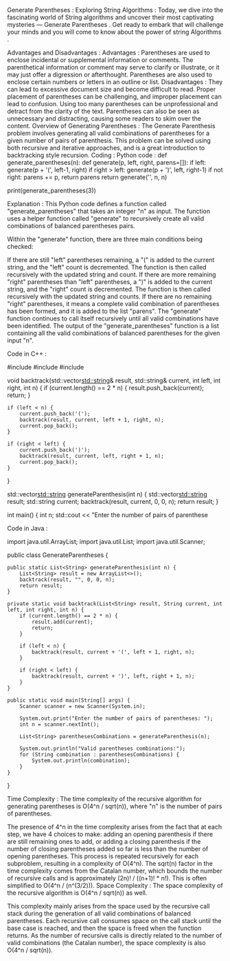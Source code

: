 Generate Parentheses :
Exploring String Algorithms :
Today, we dive into the fascinating world of String algorithms and uncover their most captivating mysteries — Generate Parentheses . Get ready to embark that will challenge your minds and you will come to know about the power of string Algorithms .

Advantages and Disadvantages :
Advantages :
Parentheses are used to enclose incidental or supplemental information or comments.
The parenthetical information or comment may serve to clarify or illustrate, or it may just offer a digression or afterthought.
Parentheses are also used to enclose certain numbers or letters in an outline or list.
Disadvantages :
They can lead to excessive document size and become difficult to read.
Proper placement of parentheses can be challenging, and improper placement can lead to confusion.
Using too many parentheses can be unprofessional and detract from the clarity of the text.
Parentheses can also be seen as unnecessary and distracting, causing some readers to skim over the content.
Overview of Generating Parentheses :
The Generate Parenthesis problem involves generating all valid combinations of parentheses for a given number of pairs of parenthesis.
This problem can be solved using both recursive and iterative approaches, and is a great introduction to backtracking style recursion.
Coding :
Python code :
def generate_parentheses(n): def generate(p, left, right, parens=[]): if left: generate(p + '(', left-1, right) if right > left: generate(p + ')', left, right-1) if not right: parens += p, return parens return generate('', n, n)

print(generate_parentheses(3))

Explanation :
This Python code defines a function called "generate_parentheses" that takes an integer "n" as input. The function uses a helper function called "generate" to recursively create all valid combinations of balanced parentheses pairs.

Within the "generate" function, there are three main conditions being checked:

If there are still "left" parentheses remaining, a "(" is added to the current string, and the "left" count is decremented. The function is then called recursively with the updated string and count.
If there are more remaining "right" parentheses than "left" parentheses, a ")" is added to the current string, and the "right" count is decremented. The function is then called recursively with the updated string and counts.
If there are no remaining "right" parentheses, it means a complete valid combination of parentheses has been formed, and it is added to the list "parens".
The "generate" function continues to call itself recursively until all valid combinations have been identified. The output of the "generate_parentheses" function is a list containing all the valid combinations of balanced parentheses for the given input "n".

Code in C++ :

#include <iostream>
#include <vector>
#include <string>

void backtrack(std::vector<std::string>& result, std::string& current, int left, int right, int n) {
    if (current.length() == 2 * n) {
        result.push_back(current);
        return;
    }

    if (left < n) {
        current.push_back('(');
        backtrack(result, current, left + 1, right, n);
        current.pop_back();
    }

    if (right < left) {
        current.push_back(')');
        backtrack(result, current, left, right + 1, n);
        current.pop_back();
    }
}

std::vector<std::string> generateParenthesis(int n) {
    std::vector<std::string> result;
    std::string current;
    backtrack(result, current, 0, 0, n);
    return result;
}

int main() {
    int n;
    std::cout << "Enter the number of pairs of parenthese

Code in Java :

import java.util.ArrayList;
import java.util.List;
import java.util.Scanner;

public class GenerateParentheses {

    public static List<String> generateParenthesis(int n) {
        List<String> result = new ArrayList<>();
        backtrack(result, "", 0, 0, n);
        return result;
    }

    private static void backtrack(List<String> result, String current, int left, int right, int n) {
        if (current.length() == 2 * n) {
            result.add(current);
            return;
        }

        if (left < n) {
            backtrack(result, current + '(', left + 1, right, n);
        }

        if (right < left) {
            backtrack(result, current + ')', left, right + 1, n);
        }
    }

    public static void main(String[] args) {
        Scanner scanner = new Scanner(System.in);

        System.out.print("Enter the number of pairs of parentheses: ");
        int n = scanner.nextInt();

        List<String> parenthesesCombinations = generateParenthesis(n);

        System.out.println("Valid parentheses combinations:");
        for (String combination : parenthesesCombinations) {
            System.out.println(combination);
        }
    }
}


Time Complexity :
The time complexity of the recursive algorithm for generating parentheses is O(4^n / sqrt(n)), where "n" is the number of pairs of parentheses.

The presence of 4^n in the time complexity arises from the fact that at each step, we have 4 choices to make: adding an opening parenthesis if there are still remaining ones to add, or adding a closing parenthesis if the number of closing parentheses added so far is less than the number of opening parentheses. This process is repeated recursively for each subproblem, resulting in a complexity of O(4^n).
The sqrt(n) factor in the time complexity comes from the Catalan number, which bounds the number of recursive calls and is approximately (2n)! / ((n+1)! * n!). This is often simplified to O(4^n / (n^(3/2))).
Space Complexity :
The space complexity of the recursive algorithm is O(4^n / sqrt(n)) as well.

This complexity mainly arises from the space used by the recursive call stack during the generation of all valid combinations of balanced parentheses.
Each recursive call consumes space on the call stack until the base case is reached, and then the space is freed when the function returns. As the number of recursive calls is directly related to the number of valid combinations (the Catalan number), the space complexity is also O(4^n / sqrt(n)).
